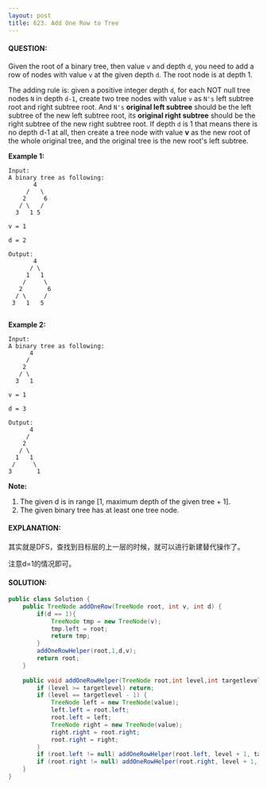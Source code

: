 ```yaml
---
layout: post
title: 623. Add One Row to Tree
---
```


#### QUESTION:

Given the root of a binary tree, then value `v` and depth `d`, you need to add a row of nodes with value `v` at the given depth `d`. The root node is at depth 1.

The adding rule is: given a positive integer depth `d`, for each NOT null tree nodes `N` in depth `d-1`, create two tree nodes with value `v` as `N's` left subtree root and right subtree root. And `N's` **original left subtree** should be the left subtree of the new left subtree root, its **original right subtree** should be the right subtree of the new right subtree root. If depth `d` is 1 that means there is no depth d-1 at all, then create a tree node with value **v** as the new root of the whole original tree, and the original tree is the new root's left subtree.

**Example 1:**

```
Input: 
A binary tree as following:
       4
     /   \
    2     6
   / \   / 
  3   1 5   

v = 1

d = 2

Output: 
       4
      / \
     1   1
    /     \
   2       6
  / \     / 
 3   1   5   


```

**Example 2:**

```
Input: 
A binary tree as following:
      4
     /   
    2    
   / \   
  3   1    

v = 1

d = 3

Output: 
      4
     /   
    2
   / \    
  1   1
 /     \  
3       1

```

**Note:**

1. The given d is in range [1, maximum depth of the given tree + 1].
2. The given binary tree has at least one tree node.  

#### EXPLANATION:

其实就是DFS，查找到目标层的上一层的时候，就可以进行新建替代操作了。

注意d=1的情况即可。

#### SOLUTION:

```JAVA
public class Solution {
    public TreeNode addOneRow(TreeNode root, int v, int d) {
        if(d == 1){
            TreeNode tmp = new TreeNode(v);
            tmp.left = root;
            return tmp;
        }
        addOneRowHelper(root,1,d,v);
        return root;
    }
    
    public void addOneRowHelper(TreeNode root,int level,int targetlevel ,int value){
        if (level >= targetlevel) return;
        if (level == targetlevel - 1) {
            TreeNode left = new TreeNode(value);
            left.left = root.left;
            root.left = left;
            TreeNode right = new TreeNode(value);
            right.right = root.right;
            root.right = right;
        }
        if (root.left != null) addOneRowHelper(root.left, level + 1, targetlevel, value);
        if (root.right != null) addOneRowHelper(root.right, level + 1, targetlevel, value);
    }
}
```

